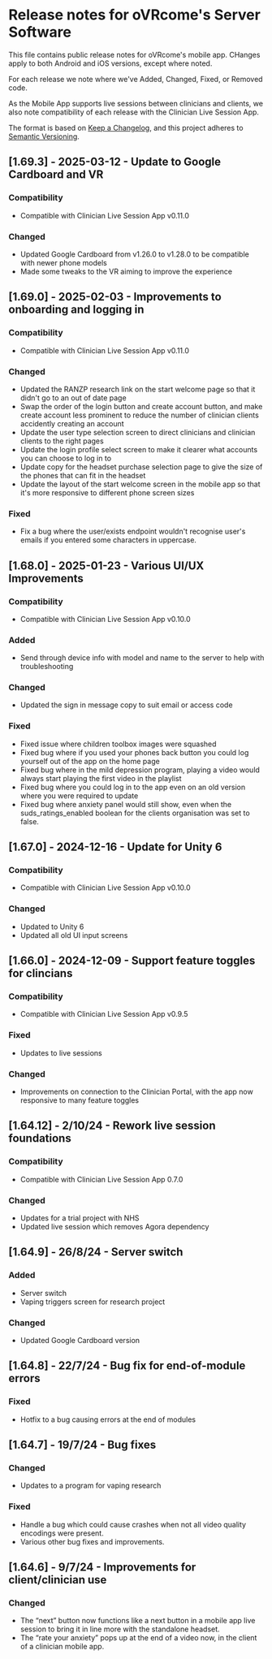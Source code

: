 # Release notes for oVRcome's Server Software

This file contains public release notes for oVRcome's mobile app. CHanges apply to both Android and iOS versions, except where noted.

For each release we note where we've Added, Changed, Fixed, or Removed code.

As the Mobile App supports live sessions between clinicians and clients, we also note compatibility of each release with the Clinician Live Session App.

The format is based on [Keep a Changelog](https://keepachangelog.com/en/1.1.0/),
and this project adheres to [Semantic Versioning](https://semver.org/spec/v2.0.0.html).

## [1.69.3] - 2025-03-12 - Update to Google Cardboard and VR
### Compatibility

- Compatible with Clinician Live Session App v0.11.0
  
### Changed
* Updated Google Cardboard from v1.26.0 to v1.28.0 to be compatible with newer phone models
* Made some tweaks to the VR aiming to improve the experience

## [1.69.0] - 2025-02-03 - Improvements to onboarding and logging in
### Compatibility

- Compatible with Clinician Live Session App v0.11.0
  
### Changed
* Updated the RANZP research link on the start welcome page so that it didn't go to an out of date page
* Swap the order of the login button and create account button, and make create account less prominent to reduce the number of clinician clients accidently creating an account
* Update the user type selection screen to direct clinicians and clinician clients to the right pages
* Update the login profile select screen to make it clearer what accounts you can choose to log in to
* Update copy for the headset purchase selection page to give the size of the phones that can fit in the headset
* Update the layout of the start welcome screen in the mobile app so that it's more responsive to different phone screen sizes

### Fixed
* Fix a bug where the user/exists endpoint wouldn't recognise user's emails if you entered some characters in uppercase.

## [1.68.0] - 2025-01-23 - Various UI/UX Improvements
### Compatibility

- Compatible with Clinician Live Session App v0.10.0

### Added
* Send through device info with model and name to the server to help with troubleshooting
  
### Changed
* Updated the sign in message copy to suit email or access code

### Fixed
* Fixed issue where children toolbox images were squashed
* Fixed bug where if you used your phones back button you could log yourself out of the app on the home page
* Fixed bug where in the mild depression program, playing a video would always start playing the first video in the playlist
* Fixed bug where you could log in to the app even on an old version where you were required to update
* Fixed bug where anxiety panel would still show, even when the suds_ratings_enabled boolean for the clients organisation was set to false.

## [1.67.0] - 2024-12-16 - Update for Unity 6

### Compatibility

- Compatible with Clinician Live Session App v0.10.0

### Changed

- Updated to Unity 6
- Updated all old UI input screens

## [1.66.0] - 2024-12-09 - Support feature toggles for clincians

### Compatibility

- Compatible with Clinician Live Session App v0.9.5

### Fixed

- Updates to live sessions

### Changed

- Improvements on connection to the Clinician Portal, with the app now responsive to many feature toggles


## [1.64.12] - 2/10/24 - Rework live session foundations

### Compatibility

- Compatible with Clinician Live Session App 0.7.0

### Changed

- Updates for a trial project with NHS
- Updated live session which removes Agora dependency

## [1.64.9] - 26/8/24 - Server switch

### Added

- Server switch
- Vaping triggers screen for research project

### Changed

- Updated Google Cardboard version

## [1.64.8] - 22/7/24 - Bug fix for end-of-module errors

### Fixed

- Hotfix to a bug causing errors at the end of modules

## [1.64.7] - 19/7/24 - Bug fixes

### Changed

- Updates to a program for vaping research

### Fixed

- Handle a bug which could cause crashes when not all video quality encodings were present.
- Various other bug fixes and improvements.

## [1.64.6] - 9/7/24 - Improvements for client/clinician use

### Changed

- The “next” button now functions like a next button in a mobile app live session to bring it in line more with the standalone headset.
- The “rate your anxiety” pops up at the end of a video now, in the client of a clinician mobile app.
